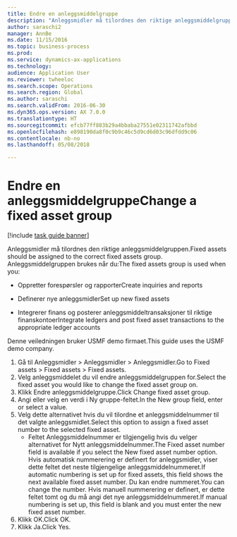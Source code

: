 ```yaml
--- 
title: Endre en anleggsmiddelgruppe
description: "Anleggsmidler må tilordnes den riktige anleggsmiddelgruppen."
author: saraschi2
manager: AnnBe
ms.date: 11/15/2016
ms.topic: business-process
ms.prod: 
ms.service: dynamics-ax-applications
ms.technology: 
audience: Application User
ms.reviewer: twheeloc
ms.search.scope: Operations
ms.search.region: Global
ms.author: saraschi
ms.search.validFrom: 2016-06-30
ms.dyn365.ops.version: AX 7.0.0
ms.translationtype: HT
ms.sourcegitcommit: efcb77ff883b29a4bbaba27551e02311742afbbd
ms.openlocfilehash: e898190da8f0c9b9c46c5d9cd6d03c96dfdd9c06
ms.contentlocale: nb-no
ms.lasthandoff: 05/08/2018

---
```

# <a name="change-a-fixed-asset-group"></a><span data-ttu-id="0b1d3-103">Endre en anleggsmiddelgruppe</span><span class="sxs-lookup"><span data-stu-id="0b1d3-103">Change a fixed asset group</span></span>

[!include [task guide banner](../../includes/task-guide-banner.md)]

<span data-ttu-id="0b1d3-104">Anleggsmidler må tilordnes den riktige anleggsmiddelgruppen.</span><span class="sxs-lookup"><span data-stu-id="0b1d3-104">Fixed assets should be assigned to the correct fixed assets group.</span></span> <span data-ttu-id="0b1d3-105">Anleggsmiddelgruppen brukes når du:</span><span class="sxs-lookup"><span data-stu-id="0b1d3-105">The fixed assets group is used when you:</span></span>

 - <span data-ttu-id="0b1d3-106">Oppretter forespørsler og rapporter</span><span class="sxs-lookup"><span data-stu-id="0b1d3-106">Create inquiries and reports</span></span>

 - <span data-ttu-id="0b1d3-107">Definerer nye anleggsmidler</span><span class="sxs-lookup"><span data-stu-id="0b1d3-107">Set up new fixed assets</span></span>

 - <span data-ttu-id="0b1d3-108">Integrerer finans og posterer anleggsmiddeltransaksjoner til riktige finanskontoer</span><span class="sxs-lookup"><span data-stu-id="0b1d3-108">Integrate ledgers and post fixed asset transactions to the appropriate ledger accounts</span></span>

<span data-ttu-id="0b1d3-109">Denne veiledningen bruker USMF demo firmaet.</span><span class="sxs-lookup"><span data-stu-id="0b1d3-109">This guide uses the USMF demo company.</span></span>

1. <span data-ttu-id="0b1d3-110">Gå til Anleggsmidler > Anleggsmidler > Anleggsmidler.</span><span class="sxs-lookup"><span data-stu-id="0b1d3-110">Go to Fixed assets > Fixed assets > Fixed assets.</span></span>
2. <span data-ttu-id="0b1d3-111">Velg anleggsmiddelet du vil endre anleggsmiddelgruppen for.</span><span class="sxs-lookup"><span data-stu-id="0b1d3-111">Select the fixed asset you would like to change the fixed asset group on.</span></span>
3. <span data-ttu-id="0b1d3-112">Klikk Endre anleggsmiddelgruppe.</span><span class="sxs-lookup"><span data-stu-id="0b1d3-112">Click Change fixed asset group.</span></span>
4. <span data-ttu-id="0b1d3-113">Angi eller velg en verdi i Ny gruppe-feltet.</span><span class="sxs-lookup"><span data-stu-id="0b1d3-113">In the New group field, enter or select a value.</span></span>
5. <span data-ttu-id="0b1d3-114">Velg dette alternativet hvis du vil tilordne et anleggsmiddelnummer til det valgte anleggsmidlet.</span><span class="sxs-lookup"><span data-stu-id="0b1d3-114">Select this option to assign a fixed asset number to the selected fixed asset.</span></span>
    * <span data-ttu-id="0b1d3-115">Feltet Anleggsmiddelnummer er tilgjengelig hvis du velger alternativet for Nytt anleggsmiddelnummer.</span><span class="sxs-lookup"><span data-stu-id="0b1d3-115">The Fixed asset number field is available if you select the New fixed asset number option.</span></span>   <span data-ttu-id="0b1d3-116">Hvis automatisk nummerering er definert for anleggsmidler, viser dette feltet det neste tilgjengelige anleggsmiddelnummeret.</span><span class="sxs-lookup"><span data-stu-id="0b1d3-116">If automatic numbering is set up for fixed assets, this field shows the next available fixed asset number.</span></span> <span data-ttu-id="0b1d3-117">Du kan endre nummeret.</span><span class="sxs-lookup"><span data-stu-id="0b1d3-117">You can change the number.</span></span>   <span data-ttu-id="0b1d3-118">Hvis manuell nummerering er definert, er dette feltet tomt og du må angi det nye anleggsmiddelnummeret.</span><span class="sxs-lookup"><span data-stu-id="0b1d3-118">If manual numbering is set up, this field is blank and you must enter the new fixed asset number.</span></span>     
6. <span data-ttu-id="0b1d3-119">Klikk OK.</span><span class="sxs-lookup"><span data-stu-id="0b1d3-119">Click OK.</span></span>
7. <span data-ttu-id="0b1d3-120">Klikk Ja.</span><span class="sxs-lookup"><span data-stu-id="0b1d3-120">Click Yes.</span></span>



